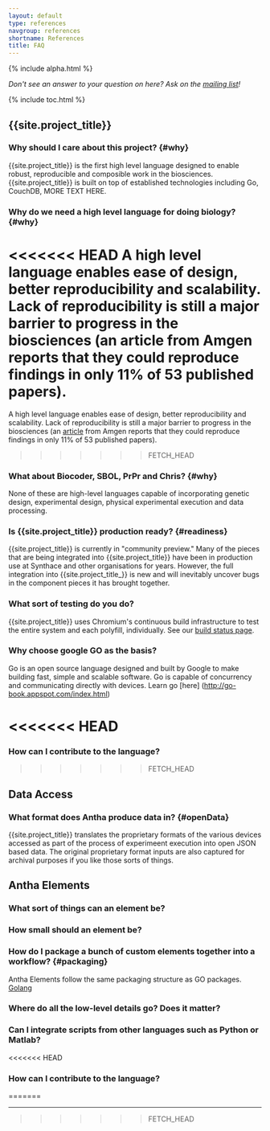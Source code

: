 ```yaml
---
layout: default
type: references
navgroup: references
shortname: References
title: FAQ
---
```


{% include alpha.html %}

*Don't see an answer to your question on here? Ask on the [mailing list](/discuss.html)!*

{% include toc.html %}

## {{site.project_title}}

### Why should I care about this project? {#why}

{{site.project_title}} is the first high level language designed to enable robust, reproducible and composible work in the biosciences. {{site.project_title}} is built on top of established technologies including Go, CouchDB, MORE TEXT HERE.

### Why do we need a high level language for doing biology? {#why}

<<<<<<< HEAD
A high level language enables ease of design, better reproducibility and scalability. Lack of reproducibility is still a major barrier to progress in the biosciences (an article from Amgen reports that they could reproduce findings in only 11% of 53 published papers). 
=======
A high level language enables ease of design, better reproducibility and scalability. Lack of reproducibility is still a major barrier to progress in the biosciences (an [article](http://www.nature.com/nature/journal/v483/n7391/full/483531a.html) from Amgen reports that they could reproduce findings in only 11% of 53 published papers). 
>>>>>>> FETCH_HEAD

### What about Biocoder, SBOL, PrPr and Chris? {#why}

None of these are high-level languages capable of incorporating genetic design, experimental design, physical experimental execution and data processing.

### Is {{site.project_title}} production ready? {#readiness}

{{site.project_title}} is currently in "community preview." Many of the pieces that are being integrated into {{site.project_title}} have been in production use at Synthace and other organisations for years. However, the full integration into {{site.project_title_}} is new and will inevitably uncover bugs in the component pieces it has brought together.

### What sort of testing do you do?

{{site.project_title}} uses Chromium's continuous build infrastructure to test
the entire system and each polyfill, individually. See our [build status page](/build/).

### Why choose google GO as the basis?

Go is an open source language designed and built by Google to make building fast, simple and scalable software. Go is capable of concurrency and communicating directly with devices. Learn go [here] (http://go-book.appspot.com/index.html)

<<<<<<< HEAD
=======
### How can I contribute to the language?

>>>>>>> FETCH_HEAD
## Data Access

### What format does Antha produce data in? {#openData}

{{site.project_title}} translates the proprietary formats of the various devices accessed as part of the process of 
experimeent execution into open JSON based data. The original proprietary format inputs are also captured for archival purposes if
you like those sorts of things.

## Antha Elements

### What sort of things can an element be?

### How small should an element be?

### How do I package a bunch of custom elements together into a workflow? {#packaging}

Antha Elements follow the same packaging structure as GO packages. [Golang](https://code.google.com/p/go-wiki/wiki/PackagePublishing)

### Where do all the low-level details go? Does it matter? 

### Can I integrate scripts from other languages such as Python or Matlab?

<<<<<<< HEAD
### How can I contribute to the language?
=======

---
>>>>>>> FETCH_HEAD
